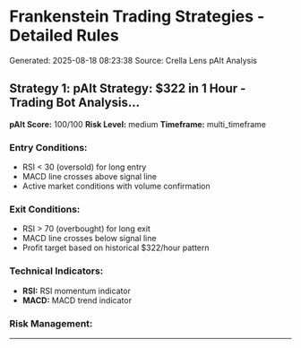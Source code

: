 # Frankenstein Trading Strategies - Detailed Rules

Generated: 2025-08-18 08:23:38
Source: Crella Lens pAIt Analysis

## Strategy 1: pAIt Strategy: $322 in 1 Hour - Trading Bot Analysis...

**pAIt Score:** 100/100
**Risk Level:** medium
**Timeframe:** multi_timeframe

### Entry Conditions:
- RSI < 30 (oversold) for long entry
- MACD line crosses above signal line
- Active market conditions with volume confirmation

### Exit Conditions:
- RSI > 70 (overbought) for long exit
- MACD line crosses below signal line
- Profit target based on historical $322/hour pattern

### Technical Indicators:
- **RSI:** RSI momentum indicator
- **MACD:** MACD trend indicator

### Risk Management:

---

